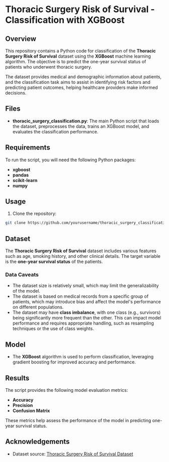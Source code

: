 # Thoracic Surgery Risk of Survival - Classification with XGBoost

## Overview
This repository contains a Python code for classification of the **Thoracic Surgery Risk of Survival** dataset using the **XGBoost** machine learning algorithm. The objective is to predict the one-year survival status of patients who underwent thoracic surgery.

The dataset provides medical and demographic information about patients, and the classification task aims to assist in identifying risk factors and predicting patient outcomes, helping healthcare providers make informed decisions.

## Files
- **thoracic_surgery_classification.py**: The main Python script that loads the dataset, preprocesses the data, trains an XGBoost model, and evaluates the classification performance.

## Requirements
To run the script, you will need the following Python packages:
- **xgboost**
- **pandas**
- **scikit-learn**
- **numpy**



## Usage
1. Clone the repository:
```sh
git clone https://github.com/yourusername/thoracic_surgery_classification.git
```

## Dataset
The **Thoracic Surgery Risk of Survival** dataset includes various features such as age, smoking history, and other clinical details. The target variable is the **one-year survival status** of the patients.


### Data Caveats
- The dataset size is relatively small, which may limit the generalizability of the model.
- The dataset is based on medical records from a specific group of patients, which may introduce bias and affect the model's performance on different populations.
- The dataset may have **class imbalance**, with one class (e.g., survivors) being significantly more frequent than the other. This can impact model performance and requires appropriate handling, such as resampling techniques or the use of class weights.


## Model
- The **XGBoost** algorithm is used to perform classification, leveraging gradient boosting for improved accuracy and performance.

## Results
The script provides the following model evaluation metrics:
- **Accuracy**
- **Precision**
- **Confusion Matrix**

These metrics help assess the performance of the model in predicting one-year survival status.


## Acknowledgements
- Dataset source: [Thoracic Surgery Risk of Survival Dataset](https://archive.ics.uci.edu/ml/datasets/Thoracic+Surgery+Data)
